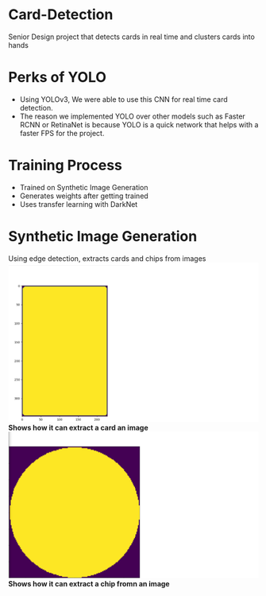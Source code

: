 # Card-Detection
Senior Design project that detects cards in real time and clusters cards into hands


# Perks of YOLO
* Using YOLOv3, We were able to use this CNN for real time card detection. 
* The reason we implemented YOLO over other models such as Faster RCNN or RetinaNet is because YOLO is a quick network that helps with a faster FPS for the project.

# Training Process
* Trained on Synthetic Image Generation
* Generates weights after getting trained
* Uses transfer learning with DarkNet
# Synthetic Image Generation
Using edge detection, extracts cards and chips from images
![Card_Edge](images/card_contour.png)
**Shows how it can extract a card an image**
![Chip_Edge](images/playing_chip_contour.png)
**Shows how it can extract a chip fromn an image**
